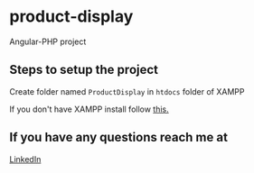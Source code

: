 # product-display
Angular-PHP project

## Steps to setup the project

Create folder named `ProductDisplay` in `htdocs` folder of XAMPP

If you don't have XAMPP install follow [this.](https://www.edureka.co/blog/how-to-run-a-php-program-in-xampp)

## If you have any questions reach me at

[LinkedIn](https://www.linkedin.com/in/kunalphaltankar/)


